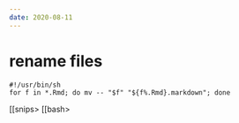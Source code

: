 ```yaml
---
date: 2020-08-11
---
```


# rename files

	#!/usr/bin/sh
	for f in *.Rmd; do mv -- "$f" "${f%.Rmd}.markdown"; done

[[snips>
[[bash>
